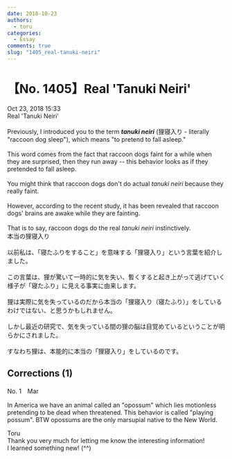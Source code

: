 ```yaml
---
date: 2018-10-23
authors:
  - toru
categories:
  - Essay
comments: true
slug: "1405_real-tanuki-neiri"
---
```


# 【No. 1405】Real 'Tanuki Neiri'
<div class="date">Oct 23, 2018 15:33</div>
<div id="post"><div id="body_show_ori">
Real 'Tanuki Neiri'<br/><br/>Previously, I introduced you to the term <strong><em>tanuki neiri</em></strong> (狸寝入り - literally "raccoon dog sleep"), which means "to pretend to fall asleep."<br/><br/>This word comes from the fact that raccoon dogs faint for a while when they are surprised, then they run away -- this behavior looks as if they pretended to fall asleep.<br/><br/>You might think that raccoon dogs don't do actual <em>tanuki neiri</em> because they really faint.<br/><br/>However, according to the recent study, it has been revealed that raccoon dogs' brains are awake while they are fainting.<br/><br/>That is to say, raccoon dogs do the real <em>tanuki neiri</em> instinctively.
</div></div>

<!-- more -->

<div id="post_ja"><div id="body_show_mo">
本当の狸寝入り<br/><br/>以前私は、「寝たふりをすること」を意味する「狸寝入り」という言葉を紹介しました。<br/><br/>この言葉は、狸が驚いて一時的に気を失い、暫くすると起き上がって逃げていく様子が「寝たふり」に見える事実に由来します。<br/><br/>狸は実際に気を失っているのだから本当の「狸寝入り（寝たふり）」をしているわけではない、と思うかもしれません。<br/><br/>しかし最近の研究で、気を失っている間の狸の脳は目覚めているということが明らかにされました。<br/><br/>すなわち狸は、本能的に本当の「狸寝入り」をしているのです。
</div></div>

## Corrections (1)
<div id="block"><div class="first_name"> No. 1　<span class="just_name">Mar</span></div><div id="block2">
<p class="comment_small">
 In America we have an animal called an "opossum" which lies motionless pretending to be dead when threatened.  This behavior is called "playing possum".  BTW opossums are the only marsupial native to the New World.
</p>

</div><div class="name"><span class="just_name">Toru</span><br>
Thank you very much for letting me know the interesting information!<br/>I learned something new! (^^)
</div>
</div>
